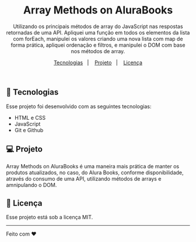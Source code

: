 <h1 align="center"> Array Methods on AluraBooks </h1>

<p align="center">
Utilizando os principais métodos de array do JavaScript nas respostas retornadas de uma API. Apliquei uma função em todos os elementos da lista com forEach, manipulei os valores criando uma nova lista com map de forma prática, apliquei ordenação e filtros, e manipulei o DOM com base nos métodos de array.

<p align="center">
  <a href="#-tecnologias">Tecnologias</a>&nbsp;&nbsp;&nbsp;|&nbsp;&nbsp;&nbsp;
  <a href="https://0xguioliveira.github.io/alurabooks_arrays_methods/">Projeto</a>&nbsp;&nbsp;&nbsp;|&nbsp;&nbsp;&nbsp;
  <a href="#memo-licença">Licença</a>
</p>

<br>

## 🚀 Tecnologias

Esse projeto foi desenvolvido com as seguintes tecnologias:

- HTML e CSS
- JavaScript
- Git e Github

## 💻 Projeto

Array Methods on AluraBooks é uma maneira mais prática de manter os produtos atualizados, no caso, do Alura Books, conforme disponibilidade, através do consumo de uma API, utilizando métodos de arrays e amnipulando o DOM.

## :memo: Licença

Esse projeto está sob a licença MIT.

---

Feito com ♥